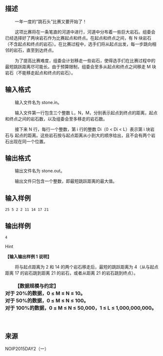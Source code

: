 ## 描述

<p class="MsoNormal" style="text-indent:24.0pt;"> 一年一度的<span>“</span>跳石头<span>”</span>比赛又要开始了！<b><span></span></b> </p> <p class="MsoNormal" style="text-indent:24.0pt;"> 这项比赛将在一条笔直的河道中进行，河道中分布着一些巨大岩石。组委会已经选择好了两块岩石作为比赛起点和终点。在起点和终点之间，有 N 块岩石（不含起点和终点的岩石）。在比赛过程中，选手们将从起点出发，每一步跳向相邻的岩石，直至到达终点。 </p> <p class="MsoNormal" style="text-indent:24.0pt;"> 为了提高比赛难度，组委会计划移走一些岩石，使得选手们在比赛过程中的最短跳跃距离尽可能长。由于预算限制，组委会至多从起点和终点之间移走 M 块岩石（不能移走起点和终点的岩石）。 </p>

## 输入格式

<p class="MsoNormal" style="text-indent:24.0pt;"> 输入文件名为<span> stone.in</span>。<span></span> </p> <p class="MsoNormal" style="text-indent:24.0pt;"> 输入文件第一行包含三个整数 L，N，M，分别表示起点到终点的距离，起点和终点之间的岩石数，以及组委会至多移走的岩石数。 </p> <p class="MsoNormal" style="text-indent:24.0pt;"> 接下来 N 行，每行一个整数，第 i 行的整数 Di（0 < Di < L）表示第 i 块岩石与 起点的距离。这些岩石按与起点距离从小到大的顺序给出，且不会有两个岩石出现在同一个位置。<span></span> </p>

## 输出格式

<p class="MsoNormal" style="text-indent:24.0pt;"> 输出文件名为 stone.out。 </p> <p class="MsoNormal" style="text-indent:24.0pt;"> 输出文件只包含一个整数，即最短跳跃距离的最大值。<span></span> </p>

## 输入样例

```plaintext
25 5 2 2 11 14 17 21
```

## 输出样例

```plaintext
4
```

Hint

<p class="MsoNormal" align="left"> <b>【输入输出样例 </b><b>1</b><b> </b><b>说明】</b><b></b> </p> <p class="MsoNormal" align="left" style="text-indent:24pt;"> 将与起点距离为 2 和 14 的两个岩石移走后，最短的跳跃距离为 4（从与起点距离 17 的岩石跳到距离 21 的岩石，或者从距离 21 的岩石跳到终点）。 </p> <h4 style="text-indent:24pt;"> <b><span style="font-size:16px;">【数据规模与约定】<br /> </span></b><span style="font-size:16px;">对于 20%的数据，0 ≤ M ≤ N ≤ 10。<br /> </span><span style="font-size:16px;">对于 50%的数据，0 ≤ M ≤ N ≤ 100。<br /> </span><span style="font-size:16px;">对于 100%的数据，0 ≤ M ≤ N ≤ 50,000，1 ≤ L ≤ 1,000,000,000。</span> </h4> <p class="MsoNormal" align="left"> <b></b> </p> <p> <br /> </p>

## 来源

NOIP2015DAY2（一）

